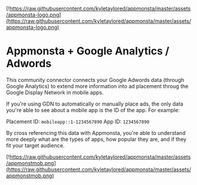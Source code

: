 [!https://raw.githubusercontent.com/kyletaylored/appmonsta/master/assets/appmonsta-logo.png](https://raw.githubusercontent.com/kyletaylored/appmonsta/master/assets/appmonsta-logo.png)
# Appmonsta + Google Analytics / Adwords

This community connector connects your Google Adwords data (through Google Analytics) to extend more information into ad placement throug the Google Display Network in mobile apps.

If you're using GDN to automatically or manually place ads, the only data you're able to see about a mobile app is the ID of the app. For example:

Placement ID: `mobileapp::1-1234567890`
App ID: `1234567890`

By cross referencing this data with Appmonsta, you're able to understand more deeply what are the types of apps, how popular they are, and if they fit your target audience.

[!https://raw.githubusercontent.com/kyletaylored/appmonsta/master/assets/appmonstmob.png](https://raw.githubusercontent.com/kyletaylored/appmonsta/master/assets/appmonstmob.png)